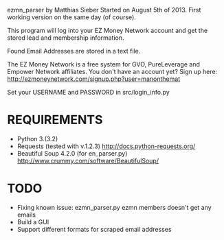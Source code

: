 ezmn_parser by Matthias Sieber
Started on August 5th of 2013. First working version on the same day (of course).

This program will log into your EZ Money Network account and get the stored
lead and membership information.

Found Email Addresses are stored in a text file.

The EZ Money Network is a free system for GVO, PureLeverage and Empower Network affiliates.
You don't have an account yet? Sign up here: http://ezmoneynetwork.com/signup.php?user=manonthemat

Set your USERNAME and PASSWORD in src/login_info.py


REQUIREMENTS
=============================
- Python 3.(3.2)
- Requests (tested with v.1.2.3) http://docs.python-requests.org/
- Beautiful Soup 4.2.0 (for en_parser.py) http://www.crummy.com/software/BeautifulSoup/

TODO
=============================
- Fixing known issue: ezmn_parser.py ezmn members doesn't get any emails
- Build a GUI
- Support different formats for scraped email addresses